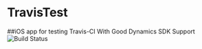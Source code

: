 # TravisTest
##iOS app for testing Travis-CI With Good Dynamics SDK Support
![Build Status](https://travis-ci.org/UpWorks/TravisTest.svg?branch=master)

